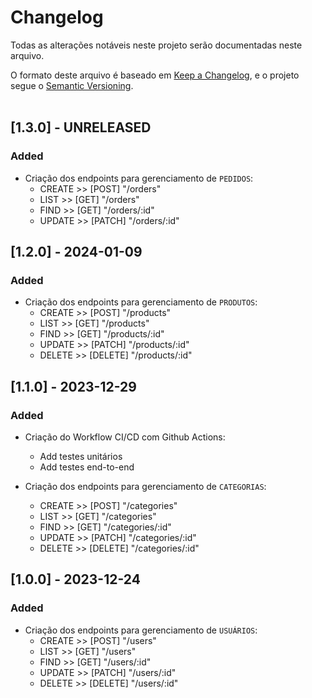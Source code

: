 # Changelog

Todas as alterações notáveis neste projeto serão documentadas neste arquivo.

O formato deste arquivo é baseado em [Keep a Changelog](https://keepachangelog.com/en/1.0.0/), e o projeto segue o [Semantic Versioning](https://semver.org/spec/v2.0.0.html).
<br /><br />

## [1.3.0] - UNRELEASED

### Added

- Criação dos endpoints para gerenciamento de `PEDIDOS`:
  - CREATE >> [POST] "/orders"
  - LIST >> [GET] "/orders"
  - FIND >> [GET] "/orders/:id"
  - UPDATE >> [PATCH] "/orders/:id"

## [1.2.0] - 2024-01-09

### Added

- Criação dos endpoints para gerenciamento de `PRODUTOS`:
  - CREATE >> [POST] "/products"
  - LIST >> [GET] "/products"
  - FIND >> [GET] "/products/:id"
  - UPDATE >> [PATCH] "/products/:id"
  - DELETE >> [DELETE] "/products/:id"

## [1.1.0] - 2023-12-29

### Added

- Criação do Workflow CI/CD com Github Actions:

  - Add testes unitários
  - Add testes end-to-end

- Criação dos endpoints para gerenciamento de `CATEGORIAS`:
  - CREATE >> [POST] "/categories"
  - LIST >> [GET] "/categories"
  - FIND >> [GET] "/categories/:id"
  - UPDATE >> [PATCH] "/categories/:id"
  - DELETE >> [DELETE] "/categories/:id"

## [1.0.0] - 2023-12-24

### Added

- Criação dos endpoints para gerenciamento de `USUÁRIOS`:
  - CREATE >> [POST] "/users"
  - LIST >> [GET] "/users"
  - FIND >> [GET] "/users/:id"
  - UPDATE >> [PATCH] "/users/:id"
  - DELETE >> [DELETE] "/users/:id"
